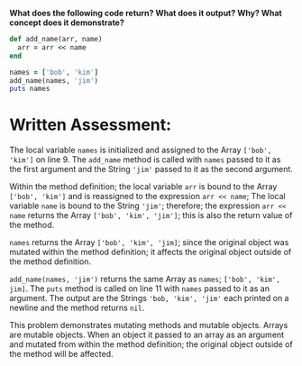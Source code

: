 **What does the following code return? What does it output? Why? What concept does it demonstrate?**

```ruby
def add_name(arr, name)
  arr = arr << name
end

names = ['bob', 'kim']
add_name(names, 'jim')
puts names
```
# Written Assessment:

The local variable `names` is initialized and assigned to the Array `['bob', 'kim']` on line 9. The `add_name` method is called with `names` passed to it as the first argument and the String `'jim'` passed to it as the second argument.

Within the method definition; the local variable `arr` is bound to the Array `['bob', 'kim']` and is reassigned to the expression `arr << name`; The local variable `name` is bound to the String `'jim'`; therefore; the expression `arr << name` returns the Array `['bob', 'kim', 'jim']`; this is also the return value of the method.

`names` returns the Array `['bob', 'kim', 'jim]`; since the original object was mutated within the method definition; it affects the original object outside of the method definition.

`add_name(names, 'jim')` returns the same Array as `names`; `['bob', 'kim', jim]`. The `puts` method is called on line 11 with `names` passed to it as an argument. The output are the Strings `'bob, 'kim', 'jim'` each printed on a newline and the method returns `nil`.

This problem demonstrates mutating methods and mutable objects. Arrays are mutable objects. When an object it passed to an array as an argument and mutated from within the method definition; the original object outside of the method will be affected.


